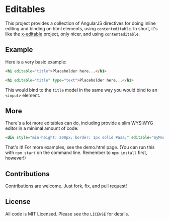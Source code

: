 # Editables

This project provides a collection of AngularJS directives for doing inline editing and binding on html elements, using `contenteditable`.
In short, it's like the [x-editable](http://vitalets.github.io/x-editable/) project, only nicer, and using `contenteditable`.

## Example

Here is a very basic example:

```html
<h1 editable="title">Placeholder here...</h1>
```

```html
<h1 editable="title" type="text">Placeholder here...</h1>
```

This would bind to the `title` model in the same way you would bind to an `<input>` element.

## More

There's a lot more editables can do, including provide a slim WYSIWYG editor in a minimal amount of code:

```html
<div style="min-height: 200px; border: 1px solid #aaa;" editable="myModel" toolbar="text-edit">Type here...</div>
```

That's it! For more examples, see the demo.html page. (You can run this with `npm start` on the command line. Remember to
`npm install` first, however!)

## Contributions

Contributions are welcome. Just fork, fix, and pull request!

## License

All code is MIT Licensed. Please see the `LICENSE` for details.